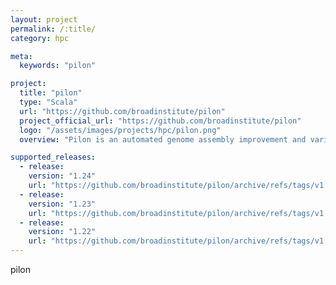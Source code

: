 ```yaml
---
layout: project
permalink: /:title/
category: hpc

meta:
  keywords: "pilon"

project:
  title: "pilon"
  type: "Scala"
  url: "https://github.com/broadinstitute/pilon"
  project_official_url: "https://github.com/broadinstitute/pilon"
  logo: "/assets/images/projects/hpc/pilon.png"
  overview: "Pilon is an automated genome assembly improvement and variant detection tool"

supported_releases:
  - release:
    version: "1.24"
    url: "https://github.com/broadinstitute/pilon/archive/refs/tags/v1.24.tar.gz"
  - release:
    version: "1.23"
    url: "https://github.com/broadinstitute/pilon/archive/refs/tags/v1.23.tar.gz"
  - release:
    version: "1.22"
    url: "https://github.com/broadinstitute/pilon/archive/refs/tags/v1.22.tar.gz"
---
```


<p>pilon</p>
